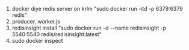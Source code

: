 1. docker diye redis server on krlm "sudo docker run -itd -p 6379:6379 redis"
2. producer, worker.js
3. redisinsight install "sudo docker run -d --name redisinsight -p 5540:5540 redis/redisinsight:latest"
4. sudo docker inspect <container id>

